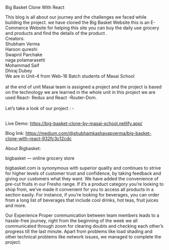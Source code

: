 Big Basket Clone With React


This blog is all about our journey and the challenges we faced while building the project. we have cloned the Big Basket Website this is an E-Commerce Website for helping this site you can buy the daily use grocery and products and find the details of the product .
<br>
Creators:
<br>
Shubham Verma 
<br>
Haroon qureshi
<br>
Swapnil Parchake
<br>
naga polamarasetti
<br>
Mohammad Saif
<br>
Dhiraj Dubey
<br>
We are in Unit-4 from Web-16 Batch students of Masai School
<br><br>
at the end of unit Masai team is assigned a project and the project is based on the technology we are learned in the whole unit in this project we are used React- Redux and React -Router-Dom.
<br><br>
Let’s take a look of our project : -
<br><br>

Live Demo: https://big-basket-clone-by-masai-school.netlify.app/

Blog link: https://medium.com/@shubhamkashayapverma/big-basket-clone-with-react-932fc3c12cdc

About Bigbasket:

bigbasket — online grocery store

bigbasket.com is synonymous with superior quality and continues to strive for higher levels of customer trust and confidence, by taking feedback and giving our customers what they want. We have added the convenience of pre-cut fruits in our Fresho range. If it’s a product category you’re looking to shop from, we’ve made it convenient for you to access all products in a section easily. For instance, if you’re looking for beverages, you can order from a long list of beverages that include cool drinks, hot teas, fruit juices and more.

Our Experience
Proper communication between team members leads to a hassle-free journey, right from the beginning of the week we all communicated through zoom for clearing doubts and checking each other’s progress till the last minute. Apart from problems like load shading and other technical problems like network issues, we managed to complete the project.
